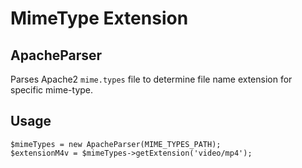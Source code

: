 # MimeType Extension

## ApacheParser

Parses Apache2 ```mime.types``` file to determine file name extension for specific mime-type.

## Usage

```
$mimeTypes = new ApacheParser(MIME_TYPES_PATH);
$extensionM4v = $mimeTypes->getExtension('video/mp4');
```